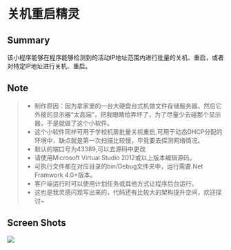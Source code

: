 # 关机重启精灵

## Summary
该小程序能够在程序能够检测到的活动IP地址范围内进行批量的关机、重启，或者对特定IP地址进行关机、重启。

## Note
> * 制作原因：因为拿家里的一台大硬盘台式机做文件存储服务器，然后它外接的显示器“太高端”，把我眼睛给弄坏了，为了尽量少去碰那个显示器，于是就做了这个小软件。
> * 这个小软件同样可用于学校机房批量关机重启,可用于动态DHCP分配的环境中，缺点就是第一次扫描比较慢，毕竟要去探测网络情况。
> * 默认的端口号为43389,可以去源码中更改
> * 请使用Microsoft Virtual Studio 2012或以上版本编辑源码。
> * 可执行文件都在对应目录的bin/Debug文件夹中，运行需要.Net Framwork 4.0+版本。
> * 客户端运行时可以使用计划任务或其他方式让程序后台运行。
> * 这也是我灵感闪现写出来的，代码还有比较大的架构提升空间，欢迎探讨~

## Screen Shots
![](http://xxx.fishc.com/album/201803/26/173309j5xddyopmhccg5dz.png)
